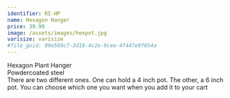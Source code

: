 ```yaml
---
identifier: RI-HP
name: Hexagon Hanger
price: 39.99
image: /assets/images/hexpot.jpg
varisize: varisize
#file_guid: 09e589c7-3d18-4c2e-9cee-4f447e9f054a
---
```

Hexagon Plant Hanger  
Powdercoated steel  
There are two different ones. One can hold a 4 inch pot. The other, a 6 inch pot. You can choose which one you want when you add it to your cart
